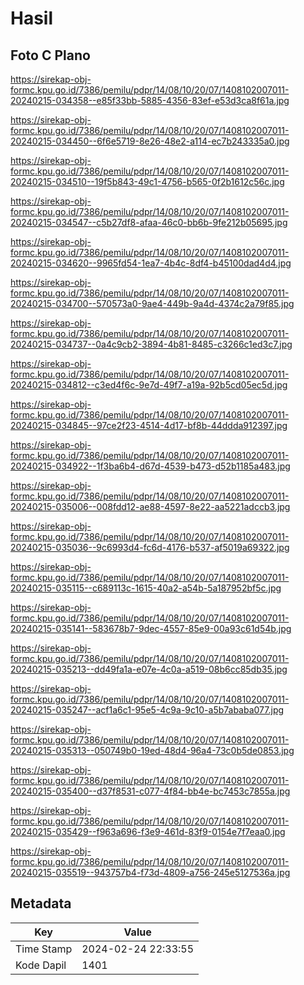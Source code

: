 # Hasil

## Foto C Plano

https://sirekap-obj-formc.kpu.go.id/7386/pemilu/pdpr/14/08/10/20/07/1408102007011-20240215-034358--e85f33bb-5885-4356-83ef-e53d3ca8f61a.jpg

https://sirekap-obj-formc.kpu.go.id/7386/pemilu/pdpr/14/08/10/20/07/1408102007011-20240215-034450--6f6e5719-8e26-48e2-a114-ec7b243335a0.jpg

https://sirekap-obj-formc.kpu.go.id/7386/pemilu/pdpr/14/08/10/20/07/1408102007011-20240215-034510--19f5b843-49c1-4756-b565-0f2b1612c56c.jpg

https://sirekap-obj-formc.kpu.go.id/7386/pemilu/pdpr/14/08/10/20/07/1408102007011-20240215-034547--c5b27df8-afaa-46c0-bb6b-9fe212b05695.jpg

https://sirekap-obj-formc.kpu.go.id/7386/pemilu/pdpr/14/08/10/20/07/1408102007011-20240215-034620--9965fd54-1ea7-4b4c-8df4-b45100dad4d4.jpg

https://sirekap-obj-formc.kpu.go.id/7386/pemilu/pdpr/14/08/10/20/07/1408102007011-20240215-034700--570573a0-9ae4-449b-9a4d-4374c2a79f85.jpg

https://sirekap-obj-formc.kpu.go.id/7386/pemilu/pdpr/14/08/10/20/07/1408102007011-20240215-034737--0a4c9cb2-3894-4b81-8485-c3266c1ed3c7.jpg

https://sirekap-obj-formc.kpu.go.id/7386/pemilu/pdpr/14/08/10/20/07/1408102007011-20240215-034812--c3ed4f6c-9e7d-49f7-a19a-92b5cd05ec5d.jpg

https://sirekap-obj-formc.kpu.go.id/7386/pemilu/pdpr/14/08/10/20/07/1408102007011-20240215-034845--97ce2f23-4514-4d17-bf8b-44ddda912397.jpg

https://sirekap-obj-formc.kpu.go.id/7386/pemilu/pdpr/14/08/10/20/07/1408102007011-20240215-034922--1f3ba6b4-d67d-4539-b473-d52b1185a483.jpg

https://sirekap-obj-formc.kpu.go.id/7386/pemilu/pdpr/14/08/10/20/07/1408102007011-20240215-035006--008fdd12-ae88-4597-8e22-aa5221adccb3.jpg

https://sirekap-obj-formc.kpu.go.id/7386/pemilu/pdpr/14/08/10/20/07/1408102007011-20240215-035036--9c6993d4-fc6d-4176-b537-af5019a69322.jpg

https://sirekap-obj-formc.kpu.go.id/7386/pemilu/pdpr/14/08/10/20/07/1408102007011-20240215-035115--c689113c-1615-40a2-a54b-5a187952bf5c.jpg

https://sirekap-obj-formc.kpu.go.id/7386/pemilu/pdpr/14/08/10/20/07/1408102007011-20240215-035141--583678b7-9dec-4557-85e9-00a93c61d54b.jpg

https://sirekap-obj-formc.kpu.go.id/7386/pemilu/pdpr/14/08/10/20/07/1408102007011-20240215-035213--dd49fa1a-e07e-4c0a-a519-08b6cc85db35.jpg

https://sirekap-obj-formc.kpu.go.id/7386/pemilu/pdpr/14/08/10/20/07/1408102007011-20240215-035247--acf1a6c1-95e5-4c9a-9c10-a5b7ababa077.jpg

https://sirekap-obj-formc.kpu.go.id/7386/pemilu/pdpr/14/08/10/20/07/1408102007011-20240215-035313--050749b0-19ed-48d4-96a4-73c0b5de0853.jpg

https://sirekap-obj-formc.kpu.go.id/7386/pemilu/pdpr/14/08/10/20/07/1408102007011-20240215-035400--d37f8531-c077-4f84-bb4e-bc7453c7855a.jpg

https://sirekap-obj-formc.kpu.go.id/7386/pemilu/pdpr/14/08/10/20/07/1408102007011-20240215-035429--f963a696-f3e9-461d-83f9-0154e7f7eaa0.jpg

https://sirekap-obj-formc.kpu.go.id/7386/pemilu/pdpr/14/08/10/20/07/1408102007011-20240215-035519--943757b4-f73d-4809-a756-245e5127536a.jpg


## Metadata

| Key        | Value               |
| ---------- | ------------------- |
| Time Stamp | 2024-02-24 22:33:55 |
| Kode Dapil | 1401                |



